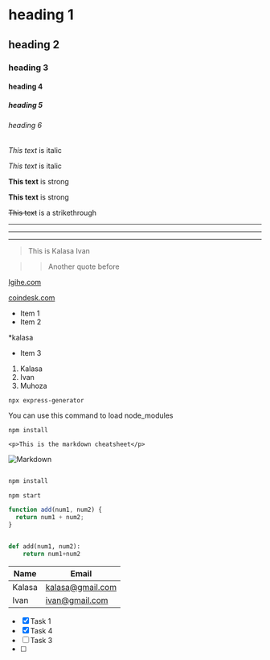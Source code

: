 <!-- Headings -->

# heading 1

## heading 2

### heading 3

#### heading 4

##### heading 5

###### heading 6

<!-- Italics -->

_This text_ is italic

_This text_ is italic

<!-- Strong -->

**This text** is strong

**This text** is strong

<!-- Striketrough -->

~~This text~~ is a strikethrough

<!-- The horizontal rule -->

---

---

---

<!-- The blockquote -->

> This is Kalasa Ivan

> > Another quote before

<!-- Links -->

[Igihe.com](https://igihe.com "Amakuru")

[coindesk.com](https://coindesk.com)

<!-- UL -->

- Item 1
- Item 2 

 *kalasa
- Item 3

<!-- OL -->

1. Kalasa
1. Ivan
1. Muhoza

<!-- Inline codeblock -->

`npx express-generator`

You can use this command to load node_modules

`npm install`

`<p>This is the markdown cheatsheet</p>`

<!-- Images -->

![Markdown](https://markdown-here.com/img/icon256.png "markdown logo")

<!-- Github markdown -->

<!-- code block -->

```bash

npm install

npm start

```

```javascript
function add(num1, num2) {
  return num1 + num2;
}
```

```python

def add(num1, num2):
    return num1+num2

```

<!-- tables -->

| Name    | Email              |
| ------- | ------------------ |
| Kalasa  | kalasa@gmail.com   |
| Ivan    | ivan@gmail.com     |



<!-- Task list -->
* [x] Task 1
* [x] Task 4
* [ ] Task 3
* [ ] 
